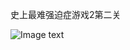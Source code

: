 史上最难强迫症游戏2第二关

![Image text](https://raw.githubusercontent.com/weqq2019/Python_exercise/master/ANJL/blob/master/img/史上最难强迫症游戏2第二关.gif)